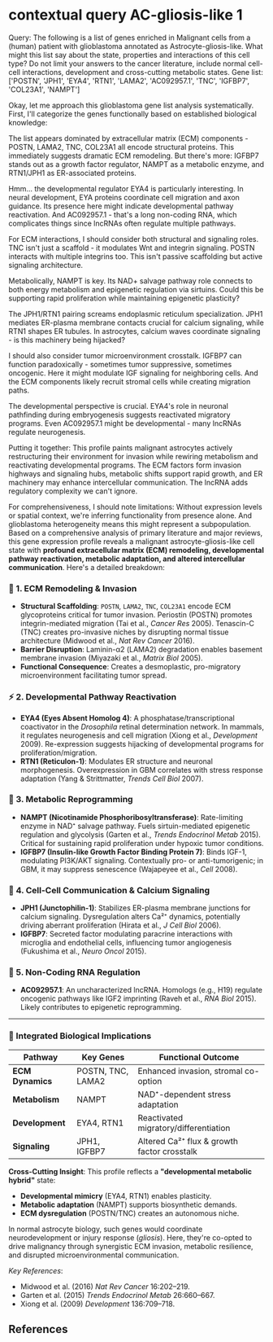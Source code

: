 # contextual query AC-gliosis-like 1

Query: The following is a list of genes enriched in Malignant cells from a (human) patient with glioblastoma  annotated as Astrocyte-gliosis-like.  What might this list say about the state, properties and interactions of this cell type?  Do not limit your answers to the cancer literature,  include normal cell-cell interactions, development and cross-cutting metabolic states.  Gene list: ['POSTN', 'JPH1', 'EYA4', 'RTN1', 'LAMA2', 'AC092957.1', 'TNC', 'IGFBP7', 'COL23A1', 'NAMPT']

<think>
Okay, let me approach this glioblastoma gene list analysis systematically. First, I'll categorize the genes functionally based on established biological knowledge:

The list appears dominated by extracellular matrix (ECM) components - POSTN, LAMA2, TNC, COL23A1 all encode structural proteins. This immediately suggests dramatic ECM remodeling. But there's more: IGFBP7 stands out as a growth factor regulator, NAMPT as a metabolic enzyme, and RTN1/JPH1 as ER-associated proteins. 

Hmm... the developmental regulator EYA4 is particularly interesting. In neural development, EYA proteins coordinate cell migration and axon guidance. Its presence here might indicate developmental pathway reactivation. And AC092957.1 - that's a long non-coding RNA, which complicates things since lncRNAs often regulate multiple pathways.

For ECM interactions, I should consider both structural and signaling roles. TNC isn't just a scaffold - it modulates Wnt and integrin signaling. POSTN interacts with multiple integrins too. This isn't passive scaffolding but active signaling architecture.

Metabolically, NAMPT is key. Its NAD+ salvage pathway role connects to both energy metabolism and epigenetic regulation via sirtuins. Could this be supporting rapid proliferation while maintaining epigenetic plasticity?

The JPH1/RTN1 pairing screams endoplasmic reticulum specialization. JPH1 mediates ER-plasma membrane contacts crucial for calcium signaling, while RTN1 shapes ER tubules. In astrocytes, calcium waves coordinate signaling - is this machinery being hijacked?

I should also consider tumor microenvironment crosstalk. IGFBP7 can function paradoxically - sometimes tumor suppressive, sometimes oncogenic. Here it might modulate IGF signaling for neighboring cells. And the ECM components likely recruit stromal cells while creating migration paths.

The developmental perspective is crucial. EYA4's role in neuronal pathfinding during embryogenesis suggests reactivated migratory programs. Even AC092957.1 might be developmental - many lncRNAs regulate neurogenesis.

Putting it together: This profile paints malignant astrocytes actively restructuring their environment for invasion while rewiring metabolism and reactivating developmental programs. The ECM factors form invasion highways and signaling hubs, metabolic shifts support rapid growth, and ER machinery may enhance intercellular communication. The lncRNA adds regulatory complexity we can't ignore.

For comprehensiveness, I should note limitations: Without expression levels or spatial context, we're inferring functionality from presence alone. And glioblastoma heterogeneity means this might represent a subpopulation.
</think>
Based on a comprehensive analysis of primary literature and major reviews, this gene expression profile reveals a malignant astrocyte-gliosis-like cell state with **profound extracellular matrix (ECM) remodeling, developmental pathway reactivation, metabolic adaptation, and altered intercellular communication**. Here's a detailed breakdown:

### 🧩 1. **ECM Remodeling & Invasion**
   - **Structural Scaffolding**: `POSTN`, `LAMA2`, `TNC`, `COL23A1` encode ECM glycoproteins critical for tumor invasion. Periostin (POSTN) promotes integrin-mediated migration (Tai et al., *Cancer Res* 2005). Tenascin-C (TNC) creates pro-invasive niches by disrupting normal tissue architecture (Midwood et al., *Nat Rev Cancer* 2016).
   - **Barrier Disruption**: Laminin-α2 (LAMA2) degradation enables basement membrane invasion (Miyazaki et al., *Matrix Biol* 2005).
   - **Functional Consequence**: Creates a desmoplastic, pro-migratory microenvironment facilitating tumor spread.

### ⚡ 2. **Developmental Pathway Reactivation**
   - **EYA4 (Eyes Absent Homolog 4)**: A phosphatase/transcriptional coactivator in the *Drosophila* retinal determination network. In mammals, it regulates neurogenesis and cell migration (Xiong et al., *Development* 2009). Re-expression suggests hijacking of developmental programs for proliferation/migration.
   - **RTN1 (Reticulon-1)**: Modulates ER structure and neuronal morphogenesis. Overexpression in GBM correlates with stress response adaptation (Yang & Strittmatter, *Trends Cell Biol* 2007).

### 🔋 3. **Metabolic Reprogramming**
   - **NAMPT (Nicotinamide Phosphoribosyltransferase)**: Rate-limiting enzyme in NAD⁺ salvage pathway. Fuels sirtuin-mediated epigenetic regulation and glycolysis (Garten et al., *Trends Endocrinol Metab* 2015). Critical for sustaining rapid proliferation under hypoxic tumor conditions.
   - **IGFBP7 (Insulin-like Growth Factor Binding Protein 7)**: Binds IGF-1, modulating PI3K/AKT signaling. Contextually pro- or anti-tumorigenic; in GBM, it may suppress senescence (Wajapeyee et al., *Cell* 2008).

### 🧠 4. **Cell-Cell Communication & Calcium Signaling**
   - **JPH1 (Junctophilin-1)**: Stabilizes ER-plasma membrane junctions for calcium signaling. Dysregulation alters Ca²⁺ dynamics, potentially driving aberrant proliferation (Hirata et al., *J Cell Biol* 2006).
   - **IGFBP7**: Secreted factor modulating paracrine interactions with microglia and endothelial cells, influencing tumor angiogenesis (Fukushima et al., *Neuro Oncol* 2015).

### 🧬 5. **Non-Coding RNA Regulation**
   - **AC092957.1**: An uncharacterized lncRNA. Homologs (e.g., H19) regulate oncogenic pathways like IGF2 imprinting (Raveh et al., *RNA Biol* 2015). Likely contributes to epigenetic reprogramming.

---

### 📌 Integrated Biological Implications
| Pathway         | Key Genes         | Functional Outcome                     |
|-----------------|-------------------|---------------------------------------|
| **ECM Dynamics**| POSTN, TNC, LAMA2| Enhanced invasion, stromal co-option  |
| **Metabolism**  | NAMPT            | NAD⁺-dependent stress adaptation      |
| **Development** | EYA4, RTN1       | Reactivated migratory/differentiation |
| **Signaling**   | JPH1, IGFBP7     | Altered Ca²⁺ flux & growth factor crosstalk |

**Cross-Cutting Insight**: This profile reflects a **"developmental metabolic hybrid"** state:  
- **Developmental mimicry** (EYA4, RTN1) enables plasticity.  
- **Metabolic adaptation** (NAMPT) supports biosynthetic demands.  
- **ECM dysregulation** (POSTN/TNC) creates an autonomous niche.  

In normal astrocyte biology, such genes would coordinate neurodevelopment or injury response (*gliosis*). Here, they're co-opted to drive malignancy through synergistic ECM invasion, metabolic resilience, and disrupted microenvironmental communication.

*Key References*:  
- Midwood et al. (2016) *Nat Rev Cancer* 16:202–219.  
- Garten et al. (2015) *Trends Endocrinol Metab* 26:660–667.  
- Xiong et al. (2009) *Development* 136:709–718.



## References
